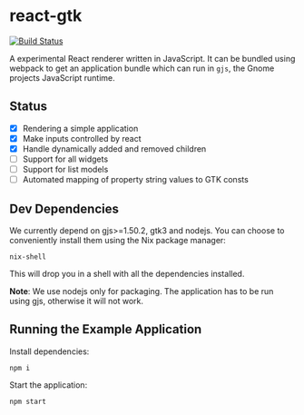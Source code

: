 # react-gtk

[![Build Status](https://travis-ci.org/selaux/react-gtk.svg?branch=master)](https://travis-ci.org/selaux/react-gtk)

A experimental React renderer written in JavaScript. It can be bundled using webpack
to get an application bundle which can run in `gjs`, the Gnome projects JavaScript
runtime.

## Status

- [x] Rendering a simple application
- [x] Make inputs controlled by react
- [x] Handle dynamically added and removed children
- [ ] Support for all widgets
- [ ] Support for list models
- [ ] Automated mapping of property string values to GTK consts

## Dev Dependencies

We currently depend on gjs>=1.50.2, gtk3 and nodejs. You can choose to
conveniently install them using the Nix package manager:

```
nix-shell
```

This will drop you in a shell with all the dependencies installed.

__Note__: We use nodejs only for packaging. The application has to be run using
gjs, otherwise it will not work.

## Running the Example Application

Install dependencies:

```
npm i
```

Start the application:

```
npm start
```
